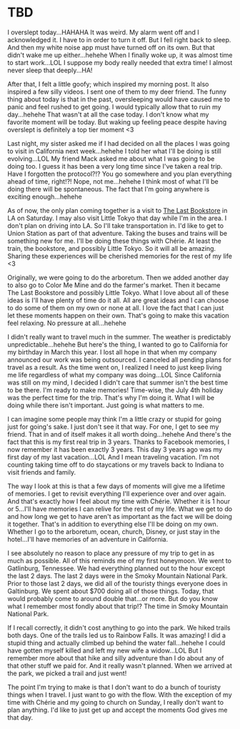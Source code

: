 # TBD

I overslept today...HAHAHA It was weird. My alarm went off and I acknowledged it. I have to in order to turn it off. But I fell right back to sleep. And then my white noise app must have turned off on its own. But that didn't wake me up either...hehehe When I finally woke up, it was almost time to start work...LOL I suppose my body really needed that extra time! I almost never sleep that deeply...HA!

After that, I felt a little goofy; which inspired my morning post. It also inspired a few silly videos. I sent one of them to my deer friend. The funny thing about today is that in the past, oversleeping would have caused me to panic and feel rushed to get going. I would typically allow that to ruin my day...hehehe That wasn't at all the case today. I don't know what my favorite moment will be today. But waking up feeling peace despite having overslept is definitely a top tier moment <3

Last night, my sister asked me if I had decided on all the places I was going to visit in California next week...hehehe I told her what I'll be doing is still evolving...LOL My friend Mack asked me about what I was going to be doing too. I guess it has been a very long time since I've taken a real trip. Have I forgotten the protocol?!? You go somewhere and you plan everything ahead of time, right!?! Nope, not me...hehehe I think most of what I'll be doing there will be spontaneous. The fact that I'm going anywhere is exciting enough...hehehe

As of now, the only plan coming together is a visit to [The Last Bookstore](https://www.lastbookstorela.com) in LA on Saturday. I may also visit Little Tokyo that day while I'm in the area. I don't plan on driving into LA. So I'll take transportation in. I'd like to get to Union Station as part of that adventure. Taking the buses and trains will be something new for me. I'll be doing these things with Chérie. At least the train, the bookstore, and possibly Little Tokyo. So it will all be amazing. Sharing these experiences will be cherished memories for the rest of my life <3

Originally, we were going to do the arboretum. Then we added another day to also go to Color Me Mine and do the farmer's market. Then it became The Last Bookstore and possibly Little Tokyo. What I love about all of these ideas is I'll have plenty of time do it all. All are great ideas and I can choose to do some of them on my own or none at all. I love the fact that I can just let these moments happen on their own. That's going to make this vacation feel relaxing. No pressure at all...hehehe

I didn't really want to travel much in the summer. The weather is predictably unpredictable...hehehe But here's the thing, I wanted to go to California for my birthday in March this year. I lost all hope in that when my company announced our work was being outsourced. I canceled all pending plans for travel as a result. As the time went on, I realized I need to just keep living me life regardless of what my company was doing...LOL Since California was still on my mind, I decided I didn't care that summer isn't the best time to be there. I'm ready to make memories! Time-wise, the July 4th holiday was the perfect time for the trip. That's why I'm doing it. What I will be doing while there isn't important. Just going is what matters to me.

I can imagine some people may think I'm a little crazy or stupid for going just for going's sake. I just don't see it that way. For one, I get to see my friend. That in and of itself makes it all worth doing...hehehe And there's the fact that this is my first real trip in 3 years. Thanks to Facebook memories, I now remember it has been exactly 3 years. This day 3 years ago was my first day of my last vacation...LOL And I mean traveling vacation. I'm not counting taking time off to do staycations or my travels back to Indiana to visit friends and family.

The way I look at this is that a few days of moments will give me a lifetime of memories. I get to revisit everything I'll experience over and over again. And that's exactly how I feel about my time with Chérie. Whether it is 1 hour or 5...I'll have memories I can relive for the rest of my life. What we get to do and how long we get to have aren't as important as the fact we will be doing it together. That's in addition to everything else I'll be doing on my own. Whether I go to the arboretum, ocean, church, Disney, or just stay in the hotel...I'll have memories of an adventure in California.

I see absolutely no reason to place any pressure of my trip to get in as much as possible. All of this reminds me of my first honeymoon. We went to Gatlinburg, Tennessee. We had everything planned out to the hour except the last 2 days. The last 2 days were in the Smoky Mountain National Park. Prior to those last 2 days, we did all of the touristy things everyone does in Galtinburg. We spent about $700 doing all of those things. Today, that would probably come to around double that...or more. But do you know what I remember most fondly about that trip!? The time in Smoky Mountain National Park.

If I recall correctly, it didn't cost anything to go into the park. We hiked trails both days. One of the trails led us to Rainbow Falls. It was amazing! I did a stupid thing and actually climbed up behind the water fall...hehehe I could have gotten myself killed and left my new wife a widow...LOL But I remember more about that hike and silly adventure than I do about any of that other stuff we paid for. And it really wasn't planned. When we arrived at the park, we picked a trail and just went!

The point I'm trying to make is that I don't want to do a bunch of touristy things when I travel. I just want to go with the flow. With the exception of my time with Chérie and my going to church on Sunday, I really don't want to plan anything. I'd like to just get up and accept the moments God gives me that day.

